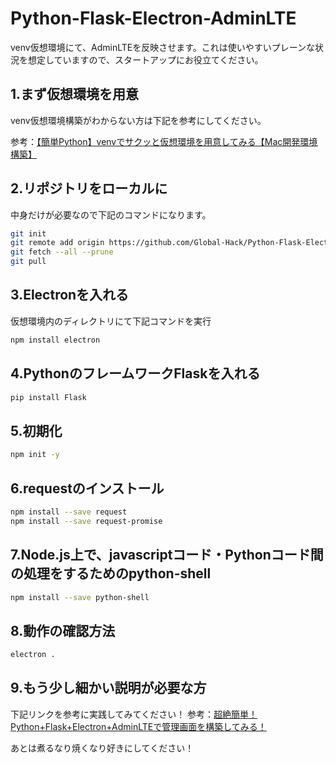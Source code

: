 # Python-Flask-Electron-AdminLTE
venv仮想環境にて、AdminLTEを反映させます。これは使いやすいプレーンな状況を想定していますので、スタートアップにお役立てください。

## 1.まず仮想環境を用意
venv仮想環境構築がわからない方は下記を参考にしてください。

参考：[【簡単Python】venvでサクッと仮想環境を用意してみる【Mac開発環境構築】](https://global-hack.com/blog/archives/93)

## 2.リポジトリをローカルに
中身だけが必要なので下記のコマンドになります。
```bash
git init
git remote add origin https://github.com/Global-Hack/Python-Flask-Electron-AdminLTE.git
git fetch --all --prune
git pull
```

## 3.Electronを入れる
仮想環境内のディレクトリにて下記コマンドを実行
```bash
npm install electron
```

## 4.PythonのフレームワークFlaskを入れる
```bash
pip install Flask
```

## 5.初期化
```bash
npm init -y
```

## 6.requestのインストール
```bash
npm install --save request
npm install --save request-promise
```

## 7.Node.js上で、javascriptコード・Pythonコード間の処理をするためのpython-shell
```bash
npm install --save python-shell
```

## 8.動作の確認方法
```bash
electron .
```
## 9.もう少し細かい説明が必要な方
下記リンクを参考に実践してみてください！
参考：[超絶簡単！Python+Flask+Electron+AdminLTEで管理画面を構築してみる！](https://global-hack.com/blog/archives/99)

あとは煮るなり焼くなり好きにしてください！
